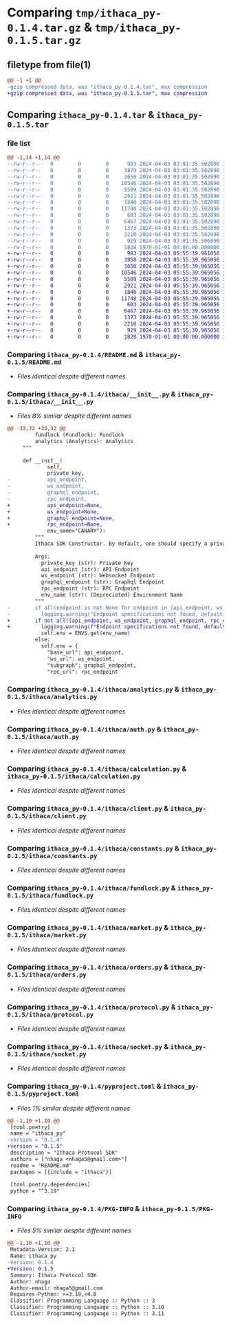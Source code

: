 # Comparing `tmp/ithaca_py-0.1.4.tar.gz` & `tmp/ithaca_py-0.1.5.tar.gz`

## filetype from file(1)

```diff
@@ -1 +1 @@
-gzip compressed data, was "ithaca_py-0.1.4.tar", max compression
+gzip compressed data, was "ithaca_py-0.1.5.tar", max compression
```

## Comparing `ithaca_py-0.1.4.tar` & `ithaca_py-0.1.5.tar`

### file list

```diff
@@ -1,14 +1,14 @@
--rw-r--r--   0        0        0      983 2024-04-03 03:01:35.502890 ithaca_py-0.1.4/README.md
--rw-r--r--   0        0        0     3879 2024-04-03 03:01:35.502890 ithaca_py-0.1.4/ithaca/__init__.py
--rw-r--r--   0        0        0     3656 2024-04-03 03:01:35.502890 ithaca_py-0.1.4/ithaca/analytics.py
--rw-r--r--   0        0        0    10546 2024-04-03 03:01:35.502890 ithaca_py-0.1.4/ithaca/auth.py
--rw-r--r--   0        0        0     5589 2024-04-03 03:01:35.502890 ithaca_py-0.1.4/ithaca/calculation.py
--rw-r--r--   0        0        0     2921 2024-04-03 03:01:35.502890 ithaca_py-0.1.4/ithaca/client.py
--rw-r--r--   0        0        0     1846 2024-04-03 03:01:35.502890 ithaca_py-0.1.4/ithaca/constants.py
--rw-r--r--   0        0        0    11748 2024-04-03 03:01:35.502890 ithaca_py-0.1.4/ithaca/fundlock.py
--rw-r--r--   0        0        0      603 2024-04-03 03:01:35.502890 ithaca_py-0.1.4/ithaca/market.py
--rw-r--r--   0        0        0     6467 2024-04-03 03:01:35.502890 ithaca_py-0.1.4/ithaca/orders.py
--rw-r--r--   0        0        0     1373 2024-04-03 03:01:35.502890 ithaca_py-0.1.4/ithaca/protocol.py
--rw-r--r--   0        0        0     2210 2024-04-03 03:01:35.502890 ithaca_py-0.1.4/ithaca/socket.py
--rw-r--r--   0        0        0      929 2024-04-03 03:01:35.506890 ithaca_py-0.1.4/pyproject.toml
--rw-r--r--   0        0        0     1828 1970-01-01 00:00:00.000000 ithaca_py-0.1.4/PKG-INFO
+-rw-r--r--   0        0        0      983 2024-04-03 05:55:39.961056 ithaca_py-0.1.5/README.md
+-rw-r--r--   0        0        0     3858 2024-04-03 05:55:39.965056 ithaca_py-0.1.5/ithaca/__init__.py
+-rw-r--r--   0        0        0     3656 2024-04-03 05:55:39.965056 ithaca_py-0.1.5/ithaca/analytics.py
+-rw-r--r--   0        0        0    10546 2024-04-03 05:55:39.965056 ithaca_py-0.1.5/ithaca/auth.py
+-rw-r--r--   0        0        0     5589 2024-04-03 05:55:39.965056 ithaca_py-0.1.5/ithaca/calculation.py
+-rw-r--r--   0        0        0     2921 2024-04-03 05:55:39.965056 ithaca_py-0.1.5/ithaca/client.py
+-rw-r--r--   0        0        0     1846 2024-04-03 05:55:39.965056 ithaca_py-0.1.5/ithaca/constants.py
+-rw-r--r--   0        0        0    11748 2024-04-03 05:55:39.965056 ithaca_py-0.1.5/ithaca/fundlock.py
+-rw-r--r--   0        0        0      603 2024-04-03 05:55:39.965056 ithaca_py-0.1.5/ithaca/market.py
+-rw-r--r--   0        0        0     6467 2024-04-03 05:55:39.965056 ithaca_py-0.1.5/ithaca/orders.py
+-rw-r--r--   0        0        0     1373 2024-04-03 05:55:39.965056 ithaca_py-0.1.5/ithaca/protocol.py
+-rw-r--r--   0        0        0     2210 2024-04-03 05:55:39.965056 ithaca_py-0.1.5/ithaca/socket.py
+-rw-r--r--   0        0        0      929 2024-04-03 05:55:39.965056 ithaca_py-0.1.5/pyproject.toml
+-rw-r--r--   0        0        0     1828 1970-01-01 00:00:00.000000 ithaca_py-0.1.5/PKG-INFO
```

### Comparing `ithaca_py-0.1.4/README.md` & `ithaca_py-0.1.5/README.md`

 * *Files identical despite different names*

### Comparing `ithaca_py-0.1.4/ithaca/__init__.py` & `ithaca_py-0.1.5/ithaca/__init__.py`

 * *Files 8% similar despite different names*

```diff
@@ -33,32 +33,32 @@
         fundlock (Fundlock): Fundlock
         analytics (Analytics): Analytics
     """
 
     def __init__(
             self, 
             private_key, 
-            api_endpoint,
-            ws_endpoint,
-            graphql_endpoint,
-            rpc_endpoint,
+            api_endpoint=None,
+            ws_endpoint=None,
+            graphql_endpoint=None,
+            rpc_endpoint=None,
             env_name="CANARY"):
         """
         Ithaca SDK Constructor. By default, one should specify a private_key for on-chain and backend authentication followed by the environment one wishes to access.
         
         Args:
           private_key (str): Private Key
           api_endpoint (str): API Endpoint
           ws_endpoint (str): Websocket Endpoint
           graphql_endpoint (str): Graphql Endpoint
           rpc_endpoint (str): RPC Endpoint
           env_name (str): (Depreciated) Environment Name
         """
-        if all(endpoint is not None for endpoint in [api_endpoint, ws_endpoint, graphql_endpoint, rpc_endpoint]):
-          logging.warning("Endpoint specifications not found, defaulting to 'env_name: {0}".format(env_name))
+        if not all([api_endpoint, ws_endpoint, graphql_endpoint, rpc_endpoint]):
+          logging.warning(f"Endpoint specifications not found, defaulting to 'env_name': {env_name}")
           self.env = ENVS.get(env_name)
         else:
           self.env = {
             "base_url": api_endpoint,
             "ws_url": ws_endpoint,
             "subgraph": graphql_endpoint,
             "rpc_url": rpc_endpoint
```

### Comparing `ithaca_py-0.1.4/ithaca/analytics.py` & `ithaca_py-0.1.5/ithaca/analytics.py`

 * *Files identical despite different names*

### Comparing `ithaca_py-0.1.4/ithaca/auth.py` & `ithaca_py-0.1.5/ithaca/auth.py`

 * *Files identical despite different names*

### Comparing `ithaca_py-0.1.4/ithaca/calculation.py` & `ithaca_py-0.1.5/ithaca/calculation.py`

 * *Files identical despite different names*

### Comparing `ithaca_py-0.1.4/ithaca/client.py` & `ithaca_py-0.1.5/ithaca/client.py`

 * *Files identical despite different names*

### Comparing `ithaca_py-0.1.4/ithaca/constants.py` & `ithaca_py-0.1.5/ithaca/constants.py`

 * *Files identical despite different names*

### Comparing `ithaca_py-0.1.4/ithaca/fundlock.py` & `ithaca_py-0.1.5/ithaca/fundlock.py`

 * *Files identical despite different names*

### Comparing `ithaca_py-0.1.4/ithaca/market.py` & `ithaca_py-0.1.5/ithaca/market.py`

 * *Files identical despite different names*

### Comparing `ithaca_py-0.1.4/ithaca/orders.py` & `ithaca_py-0.1.5/ithaca/orders.py`

 * *Files identical despite different names*

### Comparing `ithaca_py-0.1.4/ithaca/protocol.py` & `ithaca_py-0.1.5/ithaca/protocol.py`

 * *Files identical despite different names*

### Comparing `ithaca_py-0.1.4/ithaca/socket.py` & `ithaca_py-0.1.5/ithaca/socket.py`

 * *Files identical despite different names*

### Comparing `ithaca_py-0.1.4/pyproject.toml` & `ithaca_py-0.1.5/pyproject.toml`

 * *Files 1% similar despite different names*

```diff
@@ -1,10 +1,10 @@
 [tool.poetry]
 name = "ithaca_py"
-version = "0.1.4"
+version = "0.1.5"
 description = "Ithaca Protocol SDK"
 authors = ["nhaga <nhaga5@gmail.com>"]
 readme = "README.md"
 packages = [{include = "ithaca"}]
 
 [tool.poetry.dependencies]
 python = "^3.10"
```

### Comparing `ithaca_py-0.1.4/PKG-INFO` & `ithaca_py-0.1.5/PKG-INFO`

 * *Files 5% similar despite different names*

```diff
@@ -1,10 +1,10 @@
 Metadata-Version: 2.1
 Name: ithaca_py
-Version: 0.1.4
+Version: 0.1.5
 Summary: Ithaca Protocol SDK
 Author: nhaga
 Author-email: nhaga5@gmail.com
 Requires-Python: >=3.10,<4.0
 Classifier: Programming Language :: Python :: 3
 Classifier: Programming Language :: Python :: 3.10
 Classifier: Programming Language :: Python :: 3.11
```

